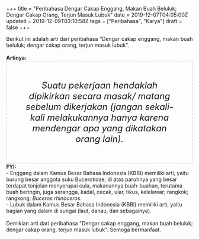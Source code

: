 +++
title = "Peribahasa Dengar Cakap Enggang, Makan Buah Beluluk; Dengar Cakap Orang, Terjun Masuk Lubuk"
date = 2019-12-07T04:05:00Z
updated = 2019-12-09T03:10:58Z
tags = ["Peribahasa", "Karya"]
draft = false
+++

<div dir="ltr" style="text-align: left;" trbidi="on"><div style="text-align: justify;">Berikut ini adalah arti dari peribahasa “Dengar cakap enggang, makan buah beluluk; dengar cakap orang, terjun masuk lubuk”.</div><br /><div style="text-align: justify;"><b>Artinya:</b></div><div style="border: 2px dashed #ddd; font-size: 24px; height: auto; margin: 0 auto; padding: 50px; text-align: center; width: auto;"><i>Suatu pekerjaan hendaklah dipikirkan secara masak/ matang sebelum dikerjakan (jangan sekali-kali melakukannya hanya karena mendengar apa yang dikatakan orang lain).</i></div><b>FYI:</b><br />- Enggang dalam Kamus Besar Bahasa Indonesia (KBBI) memiliki arti, yaitu burung besar anggota suku Bucerotidae, di atas paruhnya yang besar terdapat tonjolan menyerupai cula, makanannya buah-buahan, terutama buah beringin, juga serangga, kadal, cecak, ular, tikus, kelelawar; rangkok; rangkong; <i>Buceros rhinoceros</i>.<br />- Lubuk dalam Kamus Besar Bahasa Indonesia (KBBI) memiliki arti, yaitu bagian yang dalam di sungai (laut, danau, dan sebagainya).<br /><br /><div style="text-align: justify;">Demikian arti dari peribahasa "Dengar cakap enggang, makan buah beluluk; dengar cakap orang, terjun masuk lubuk". Semoga bermanfaat.</div></div>
